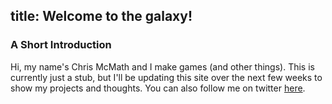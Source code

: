 title: Welcome to the galaxy!
---

### A Short Introduction
Hi, my name's Chris McMath and I make games (and other things). This is currently just a stub, but I'll be updating this site over the next few weeks to show my projects and thoughts. You can also follow me on twitter [here](https://twitter.com/chrismcmath).


